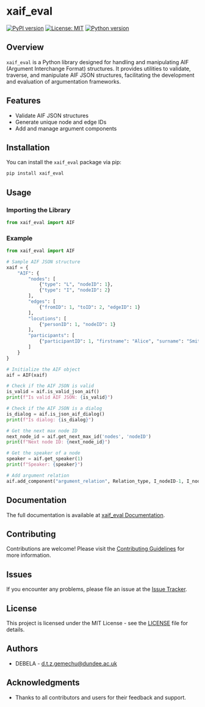 # xaif_eval

[![PyPI version](https://badge.fury.io/py/xaif_eval.svg)](https://badge.fury.io/py/xaif_eval)
[![License: MIT](https://img.shields.io/badge/License-MIT-yellow.svg)](https://opensource.org/licenses/MIT)
[![Python version](https://img.shields.io/badge/python-%3E=3.8-blue.svg)](https://www.python.org/downloads/release/python-380/)

## Overview

`xaif_eval` is a Python library designed for handling and manipulating AIF (Argument Interchange Format) structures. It provides utilities to validate, traverse, and manipulate AIF JSON structures, facilitating the development and evaluation of argumentation frameworks.

## Features

- Validate AIF JSON structures
- Generate unique node and edge IDs
- Add and manage argument components


## Installation

You can install the `xaif_eval` package via pip:

```sh
pip install xaif_eval
```

## Usage

### Importing the Library

```python
from xaif_eval import AIF
```

### Example

```python
from xaif_eval import AIF

# Sample AIF JSON structure
xaif = {
    "AIF": {
        "nodes": [
            {"type": "L", "nodeID": 1},
            {"type": "I", "nodeID": 2}
        ],
        "edges": [
            {"fromID": 1, "toID": 2, "edgeID": 1}
        ],
        "locutions": [
            {"personID": 1, "nodeID": 1}
        ],
        "participants": [
            {"participantID": 1, "firstname": "Alice", "surname": "Smith"}
        ]
    }
}

# Initialize the AIF object
aif = AIF(xaif)

# Check if the AIF JSON is valid
is_valid = aif.is_valid_json_aif()
print(f"Is valid AIF JSON: {is_valid}")

# Check if the AIF JSON is a dialog
is_dialog = aif.is_json_aif_dialog()
print(f"Is dialog: {is_dialog}")

# Get the next max node ID
next_node_id = aif.get_next_max_id('nodes', 'nodeID')
print(f"Next node ID: {next_node_id}")

# Get the speaker of a node
speaker = aif.get_speaker(1)
print(f"Speaker: {speaker}")

# Add argument relation
aif.add_component("argument_relation", Relation_type, I_nodeID-1, I_nodeID-2)
```

## Documentation

The full documentation is available at [xaif_eval Documentation](https://github.com/debelatesfaye/xaif).

## Contributing

Contributions are welcome! Please visit the [Contributing Guidelines](https://github.com/debelatesfaye/xaif/blob/main/CONTRIBUTING.md) for more information.

## Issues

If you encounter any problems, please file an issue at the [Issue Tracker](https://github.com/debelatesfaye/xaif/issues).

## License

This project is licensed under the MIT License - see the [LICENSE](https://github.com/debelatesfaye/xaif/blob/main/LICENSE) file for details.

## Authors

- DEBELA - [d.t.z.gemechu@dundee.ac.uk](mailto:d.t.z.gemechu@dundee.ac.uk)

## Acknowledgments

- Thanks to all contributors and users for their feedback and support.
```

